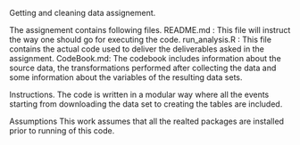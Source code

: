 Getting and cleaning data assignement.

The assignement contains following files.
README.md : This file will instruct the way one should go for executing the code.
run_analysis.R : This file contains the actual code used to deliver the deliverables asked in the assignment.
CodeBook.md: The codebook includes information about the source data, the transformations performed after collecting the data and some information about the variables of the resulting data sets.

Instructions.
The code is written in a modular way where all the events starting from downloading the data set to creating the tables are included.

Assumptions
This work assumes that all the realted packages are installed prior to running of this code.